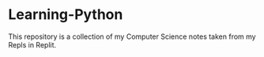 # Learning-Python
This repository is a collection of my Computer Science notes taken from my Repls in Replit.
